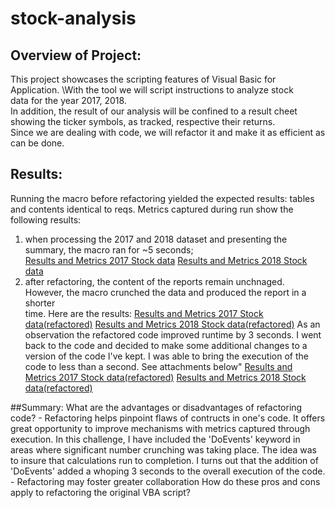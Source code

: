 # stock-analysis
##  Overview of Project:
This project showcases the scripting features of Visual Basic for Application. \With the tool we will script instructions to analyze stock  \
data for the year 2017, 2018. \
In addition, the result of our analysis will be confined to a result cheet showing the ticker symbols, as tracked, respective their returns. \
Since we are dealing with code, we will refactor it and make it as efficient as can be done.

## Results:
Running the macro before refactoring yielded the expected results: tables and contents identical to reqs.
Metrics captured during run show the following results:
1) when processing the 2017 and 2018 dataset and presenting the summary, the macro ran for ~5 seconds; \
    [Results and Metrics 2017 Stock data](https://github.com/RichardYDepestre/stock-analysis/blob/main/vb_challenge_2017.png)
    [Results and Metrics 2018 Stock data](https://github.com/RichardYDepestre/stock-analysis/blob/main/vb_challenge_2018.png)
3) after refactoring, the content of the reports remain unchnaged. However, the macro crunched the data and produced the report in a shorter \
time. Here are the results:
    [Results and Metrics 2017 Stock data(refactored)](https://github.com/RichardYDepestre/stock-analysis/blob/main/vb_challenge_2017_after-refactoring.png)
    [Results and Metrics 2018 Stock data(refactored)](https://github.com/RichardYDepestre/stock-analysis/blob/main/vb_challenge_2018_after-refactoring.png)
As an observation the refactored code improved runtime by 3 seconds.
I went back to the code and decided to make some additional changes to a version of the code I've kept. I was able to bring the execution of the code to less than a second. See attachments below"
    [Results and Metrics 2017 Stock data(refactored)](https://github.com/RichardYDepestre/stock-analysis/blob/main/vb_challenge_2017_after-refactoring_mine.png)
    [Results and Metrics 2018 Stock data(refactored)](https://github.com/RichardYDepestre/stock-analysis/blob/main/vb_challenge_2018_after-refactoring_mine.png)
    
##Summary:
What are the advantages or disadvantages of refactoring code?
    - Refactoring helps pinpoint flaws of contructs in one's code. It offers great opportunity to improve mechanisms with metrics captured through execution. In this challenge, I have included the 'DoEvents' keyword in areas where significant number crunching was taking place. The idea was to insure that calculations run to completion. I turns out that the addition of 'DoEvents' added a whoping 3 seconds to the overall execution of the code.
    - Refactoring may foster greater collaboration 
How do these pros and cons apply to refactoring the original VBA script?

